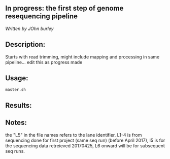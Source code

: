 ## In progress: the first step of genome resequencing pipeline
*Written by JOhn burley*

## Description:
Starts with read trimming, might include mapping and processing in same pipeline... edit this as progress made

## Usage:

```
master.sh
```

## Results:

## Notes:

the "L5" in the file names refers to the lane identifier. L1-4 is from sequencing done for first project (same seq run) (before April 2017), l5 is for the sequencing data retreieved 20170425, L6 onward will be for subsequent seq runs.
